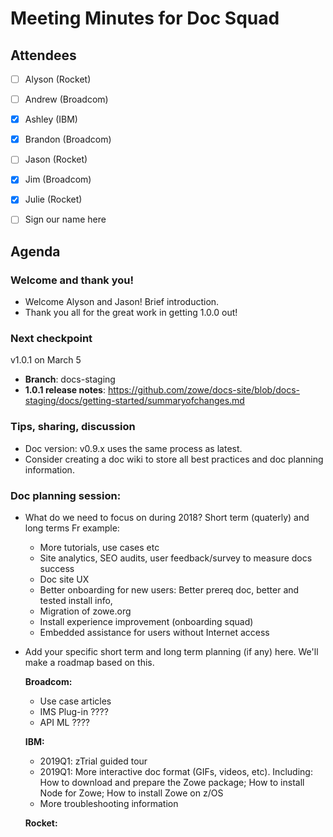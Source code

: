 # Meeting Minutes for Doc Squad

## Attendees
- [ ] Alyson (Rocket)
- [ ] Andrew (Broadcom)
- [x] Ashley (IBM)
- [x] Brandon (Broadcom)
- [ ] Jason (Rocket)
- [x] Jim (Broadcom)
- [x] Julie (Rocket)
- [ ] Sign our name here


## Agenda 

### Welcome and thank you!
- Welcome Alyson and Jason! Brief introduction. 
- Thank you all for the great work in getting 1.0.0 out!

### Next checkpoint 
v1.0.1 on March 5

- **Branch**: docs-staging
- **1.0.1 release notes**: https://github.com/zowe/docs-site/blob/docs-staging/docs/getting-started/summaryofchanges.md

### Tips, sharing, discussion
- Doc version: v0.9.x uses the same process as latest. 
- Consider creating a doc wiki to store all best practices and doc planning information. 

### Doc planning session:

- What do we need to focus on during 2018? Short term (quaterly) and long terms Fr example:
    - More tutorials, use cases etc
	- Site analytics, SEO audits, user feedback/survey to measure docs success
	- Doc site UX
	- Better onboarding for new users: Better prereq doc, better and tested install info, 
	- Migration of zowe.org
	- Install experience improvement (onboarding squad)
	- Embedded assistance for users without Internet access
	  
- Add your specific short term and long term planning (if any) here. We'll make a roadmap based on this.
      
  **Broadcom:**
  - Use case articles
  - IMS Plug-in ????
  - API ML ????
 
  **IBM:**
  - 2019Q1: zTrial guided tour
  - 2019Q1: More interactive doc format (GIFs, videos, etc). Including: How to download and prepare the Zowe package; How to install Node for Zowe; How to install Zowe on z/OS
  - More troubleshooting information
  
   **Rocket:**



